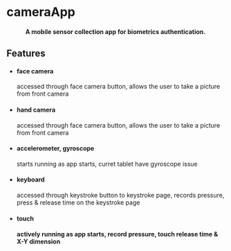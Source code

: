 # cameraApp
<h4 align="center">A mobile sensor collection app for biometrics authentication.</h4>

## Features

- <h4> face camera</h4> <p4> accessed through face camera button, allows the user to take a picture from front camera </p4>
- <h4> hand camera </h4> <p4>accessed through face camera button, allows the user to take a picture from front camera </p4>
- <h4>accelerometer, gyroscope </h4><p4> starts running as app starts, curret tablet have gyroscope issue </p4>
- <h4> keyboard </h4>  <p4> accessed through keystroke button to keystroke page, records pressure, press & release time on the keystroke page </p4>
- <h4> touch <h4> <p4>actively running as app starts, record pressure, touch release time & X-Y dimension </p4>
